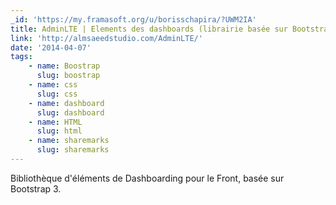 ```yaml
---
_id: 'https://my.framasoft.org/u/borisschapira/?UWM2IA'
title: AdminLTE | Elements des dashboards (librairie basée sur Bootstrap)
link: 'http://almsaeedstudio.com/AdminLTE/'
date: '2014-04-07'
tags:
    - name: Boostrap
      slug: boostrap
    - name: css
      slug: css
    - name: dashboard
      slug: dashboard
    - name: HTML
      slug: html
    - name: sharemarks
      slug: sharemarks
---
```


<div class="markdown"><p>Bibliothèque d'éléments de Dashboarding pour le Front, basée sur Bootstrap 3.
</p></div>
